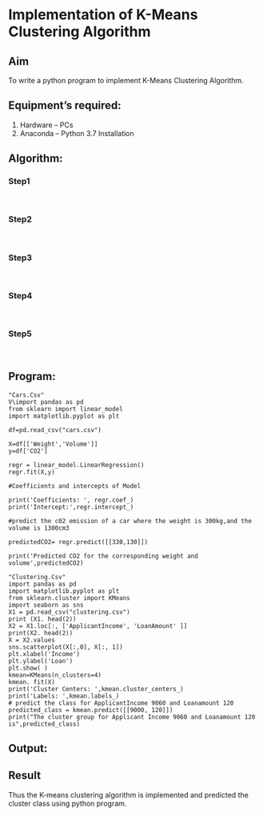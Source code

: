# Implementation of K-Means Clustering Algorithm
## Aim
To write a python program to implement K-Means Clustering Algorithm.
## Equipment’s required:
1.	Hardware – PCs
2.	Anaconda – Python 3.7 Installation

## Algorithm:

### Step1
<br>

### Step2
<br>

### Step3
<br>

### Step4
<br>

### Step5
<br>

## Program:
```
"Cars.Csv"
V\import pandas as pd
from sklearn import linear_model
import matplotlib.pyplot as plt

df=pd.read_csv("cars.csv")

X=df[['Weight','Volume']]
y=df['CO2']

regr = linear_model.LinearRegression()
regr.fit(X,y)

#Coefficients and intercepts of Model

print('Coefficients: ', regr.coef_)
print('Intercept:',regr.intercept_)

#predict the c02 emission of a car where the weight is 300kg,and the volume is 1300cm3

predictedCO2= regr.predict([[330,130]])

print('Predicted CO2 for the corresponding weight and volume',predictedCO2)

"Clustering.Csv"
import pandas as pd
import matplotlib.pyplot as plt
from sklearn.cluster import KMeans
import seaborn as sns
X1 = pd.read_csv("clustering.csv")
print (X1. head(2))
X2 = X1.loc[:, ['ApplicantIncome', 'LoanAmount' ]]
print(X2. head(2))
X = X2.values
sns.scatterplot(X[:,0], X[:, 1])
plt.xlabel('Income')
plt.ylabel('Loan')
plt.show( )
kmean=KMeans(n_clusters=4)
kmean. fit(X)
print('Cluster Centers: ',kmean.cluster_centers_)
print('Labels: ',kmean.labels_)
# predict the class for ApplicantIncome 9060 and Loanamount 120
predicted_class = kmean.predict([[9000, 120]])
print("The cluster group for Applicant Income 9060 and Loanamount 120 is",predicted_class)

```
## Output:


## Result
Thus the K-means clustering algorithm is implemented and predicted the cluster class using python program.
